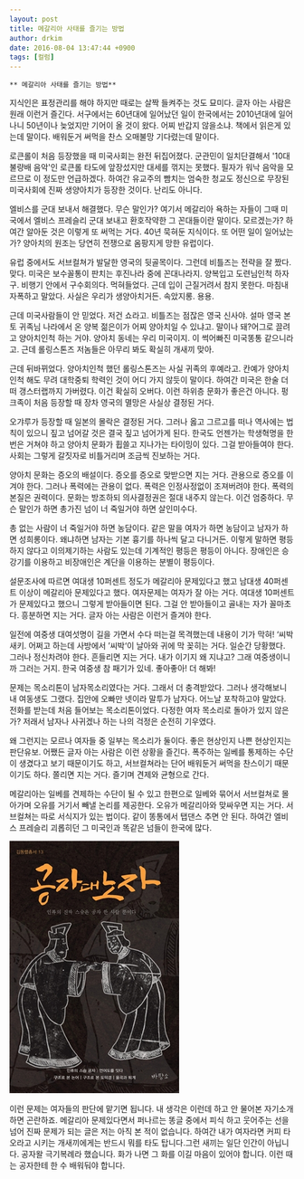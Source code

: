 ```yaml
---
layout: post
title: 메갈리아 사태를 즐기는 방법
author: drkim
date: 2016-08-04 13:47:44 +0900
tags: [컬럼]
---
```

 


    ** 메갈리아 사태를 즐기는 방법** 

  


지식인은 표정관리를 해야 하지만 때로는 살짝 들켜주는 것도 묘미다. 글자 아는 사람은 원래 이런거 즐긴다. 서구에서는 60년대에 일어났던 일이 한국에서는 2010년대에 일어나니 50년이나 늦었지만 기어이 올 것이 왔다. 어찌 반갑지 않을소냐. 책에서 읽은게 있는데 말이다. 배워둔거 써먹을 찬스 오매불망 기다렸는데 말이다. 

  


로큰롤이 처음 등장했을 때 미국사회는 완전 뒤집어졌다. 군관민이 일치단결해서 '10대 불량배 음악'인 로큰롤 타도에 앞장섰지만 대세를 꺾지는 못했다. 필자가 워낙 음악을 모르므로 이 정도만 언급하겠다. 하여간 유교주의 빰치는 엄숙한 청교도 정신으로 무장된 미국사회에 진짜 생양아치가 등장한 것이다. 난리도 아니다. 

  


엘비스를 군대 보내서 해결했다. 무슨 말인가? 여기서 메갈리아 욕하는 자들이 그때 미국에서 엘비스 프레슬리 군대 보내고 환호작약한 그 꼰대들이란 말이다. 모르겠는가? 하여간 알아둔 것은 이렇게 또 써먹는 거다. 40년 묵혀둔 지식이다. 또 어떤 일이 일어났는가? 양아치의 원조는 당연히 전쟁으로 옴팡지게 망한 유럽이다. 

  


유럽 중에서도 서브컬쳐가 발달한 영국의 뒷골목이다. 그런데 비틀즈는 전략을 잘 짰다. 맞다. 미국은 보수꼴통이 판치는 후진나라 중에 꼰대나라지. 양복입고 도련님인척 하자구. 비행기 안에서 구수회의다. 먹혀들었다. 근데 입이 근질거려서 참지 못한다. 마침내 자폭하고 말았다. 사실은 우리가 생양아치거든. 속았지롱. 용용. 

  


근데 미국사람들이 안 믿었다. 저건 쇼라고. 비틀즈는 점잖은 영국 신사야. 설마 영국 본토 귀족님 나라에서 온 양복 젊은이가 어찌 양아치일 수 있냐고. 말이나 돼?어그로 끌려고 양아치인척 하는 거야. 양아치 동네는 우리 미국이지. 이 썩어빠진 미국똥통 같으니라고. 근데 롤링스톤즈 저놈들은 아무리 봐도 확실히 개새끼 맞아. 

  


근데 뒤바뀌었다. 양아치인척 했던 롤링스톤즈는 사실 귀족의 후예라고. 칸예가 양아치인척 해도 무려 대학중퇴 학력인 것이 어디 가지 않듯이 말이다. 하여간 미국은 한술 더 떠 갱스터랩까지 가버렸다. 이건 확실히 오버다. 이런 하위층 문화가 좋은건 아니다. 펑크족이 처음 등장할 때 장차 영국의 멸망은 사실상 결정된 거다. 

  


오갸루가 등장할 때 일본의 몰락은 결정된 거다. 그러나 옳고 그르고를 떠나 역사에는 법칙이 있으니 짚고 넘어갈 것은 결국 짚고 넘어가게 된다. 한국도 언젠가는 학생혁명을 한 번은 거쳐야 하고 양아치 문화가 휩쓸고 지나가는 타이밍이 있다. 그걸 받아들여야 한다. 사회는 그렇게 갈짓자로 비틀거리며 조금씩 진보하는 거다. 

  


양아치 문화는 증오의 배설이다. 증오를 증오로 맞받으면 지는 거다. 관용으로 증오를 이겨야 한다. 그러나 폭력에는 관용이 없다. 폭력은 인정사정없이 조져버려야 한다. 폭력의 본질은 권력이다. 문화는 방조하되 의사결정권은 절대 내주지 않는다. 이건 엄중하다. 무슨 말인가 하면 총가진 넘이 너 죽일거야 하면 살인미수다. 

  


총 없는 사람이 너 죽일거야 하면 농담이다. 같은 말을 여자가 하면 농담이고 남자가 하면 성희롱이다. 왜냐하면 남자는 기본 흉기를 하나씩 달고 다니거든. 이렇게 말하면 평등하지 않다고 이의제기하는 사람도 있는데 기계적인 평등은 평등이 아니다. 장애인은 승강기를 이용하고 비장애인은 계단을 이용하는 분별이 평등이다. 

  


설문조사에 따르면 여대생 10퍼센트 정도가 메갈리아 문제있다고 했고 남대생 40퍼센트 이상이 메갈리아 문제있다고 했다. 여자문제는 여자가 잘 아는 거다. 여대생 10퍼센트가 문제있다고 했으니 그렇게 받아들이면 된다. 그걸 안 받아들이고 골내는 자가 꼴마초다. 흥분하면 지는 거다. 글자 아는 사람은 이런거 즐겨야 한다.

  


일전에 여중생 대여섯명이 길을 가면서 수다 떠는걸 목격했는데 내용이 기가 막혀! ‘씨박새키. 어쩌고 하는데 사방에서 ’씨박‘이 날아와 귀에 막 꽂히는 거다. 일순간 당황했다. 그러나 정신차려야 한다. 흔들리면 지는 거다. 내가 이기지 왜 지냐고? 그래 여중생이니까 그러는 거지. 한국 여중생 참 패기가 있네. 좋아좋아! 더 해봐!

  


문제는 목소리톤이 남자목소리였다는 거다. 그래서 더 충격받았다. 그러나 생각해보니 내 여동생도 그랬다. 집안에 오빠만 넷이라 말투가 남자다. 어느날 포착하고야 말았다. 전화를 받는데 처음 들어보는 목소리톤이었다. 다정한 여자 목소리로 돌아가 있지 않은가? 저래서 남자나 사귀겠나 하는 나의 걱정은 순전히 기우였다. 

  


왜 그런지는 모르나 여자들 중 일부는 목소리가 둘이다. 좋은 현상인지 나쁜 현상인지는 판단유보. 어쨌든 글자 아는 사람은 이런 상황을 즐긴다. 폭주하는 일베를 통제하는 수단이 생겼다고 보기 때문이기도 하고, 서브컬쳐라는 단어 배워둔거 써먹을 찬스이기 때문이기도 하다. 쫄리면 지는 거다. 즐기며 견제와 균형으로 간다.

  


메갈리아는 일베를 견제하는 수단이 될 수 있고 한편으로 일베와 묶어서 서브컬쳐로 몰아가며 오유를 거기서 빼낼 논리를 제공한다. 오유가 메갈리아와 맞싸우면 지는 거다. 서브컬쳐는 따로 서식지가 있는 법이다. 같이 똥통에서 탭댄스 추면 안 된다. 하여간 엘비스 프레슬리 괴롭히던 그 미국인과 똑같은 넘들이 한국에 많다.

  


  



 





![](/files/attach/images/199/111/738/555.jpg) 

  


이런 문제는 여자들의 판단에 맡기면 됩니다. 내 생각은 이런데 하고 안 물어본 자기소개 하면 곤란하죠. 메갈리아 문제있다면서 퍼나르는 똥글 중에서 피식 하고 웃어주는 선을 넘어 진짜 문제가 되는 글은 저는 아직 본 적이 없습니다. 하여간 내가 여자라면 커피 타오라고 시키는 개새끼에게는 반드시 뭐를 타도 탑니다.그런 새끼는 일단 인간이 아닙니다. 공자왈 극기복례라 했습니다. 화가 나면 그 화를 이길 마음이 있어야 합니다. 이런 때는 공자한테 한 수 배워둬야 합니다.